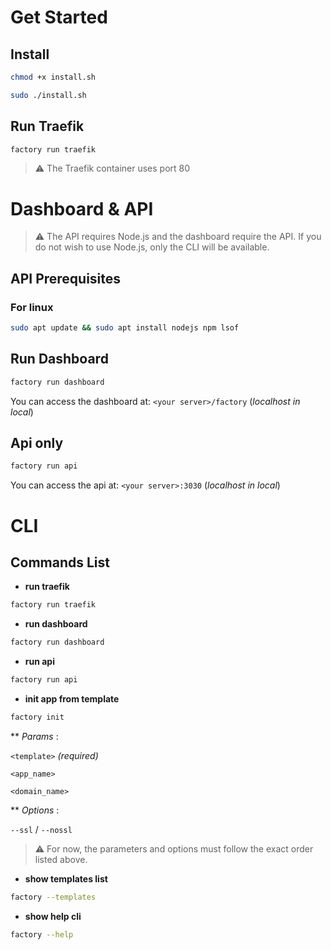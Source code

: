 # Get Started

## Install

```bash
chmod +x install.sh
```

```bash
sudo ./install.sh
```

## Run Traefik

```bash
factory run traefik
```

> ⚠️
> The Traefik container uses port 80

# Dashboard & API
> ⚠️
> The API requires Node.js and the dashboard require the API. If you do not wish to use Node.js, only the CLI will be available.

## API Prerequisites

### For linux

```bash
sudo apt update && sudo apt install nodejs npm lsof
```

## Run Dashboard

```bash
factory run dashboard
```

You can access the dashboard at: `<your server>/factory` (*localhost in local*)

## Api only

```bash
factory run api
```
You can access the api at: `<your server>:3030` (*localhost in local*)

# CLI

## Commands List

- **run traefik**
```bash
factory run traefik
```

- **run dashboard**
```bash
factory run dashboard
```

- **run api**
```bash
factory run api
```

- **init app from template**
```bash
factory init
```
** *Params* : 

`<template>` *(required)*

`<app_name>`

`<domain_name>`

** *Options* : 

`--ssl` / `--nossl`

> ⚠️
> For now, the parameters and options must follow the exact order listed above.


- **show templates list**
```bash
factory --templates
```

- **show help cli**
```bash
factory --help
```

